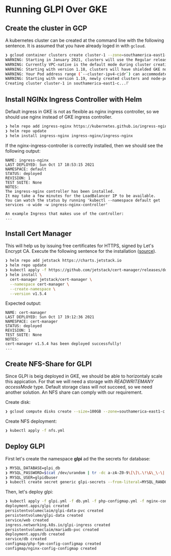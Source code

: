 # Running GLPI Over GKE

## Create the cluster in GCP
A kubernetes cluster can be created at the command line with the following sentence. It is assumed that you have already loged in with `gcloud`.

```bash
❯ gcloud container clusters create cluster-1 --zone=southamerica-east1-c
WARNING: Starting in January 2021, clusters will use the Regular release channel by default when `--cluster-version`, `--release-channel`, `--no-enable-autoupgrade`, and `--no-enable-autorepair` flags are not specified.
WARNING: Currently VPC-native is the default mode during cluster creation for versions greater than 1.21.0-gke.1500. To create advanced routes based clusters, please pass the `--no-enable-ip-alias` flag
WARNING: Starting with version 1.18, clusters will have shielded GKE nodes by default.
WARNING: Your Pod address range (`--cluster-ipv4-cidr`) can accommodate at most 1008 node(s). 
WARNING: Starting with version 1.19, newly created clusters and node-pools will have COS_CONTAINERD as the default node image when no image type is specified.
Creating cluster cluster-1 in southamerica-east1-c...⠏   
```
## Install NGINx Ingress Controller with Helm

Default ingress in GKE is not as flexible as nginx ingress controller, so we should use nginx instead of GKE ingress controller.

```bash
❯ helm repo add ingress-nginx https://kubernetes.github.io/ingress-nginx
❯ helm repo update
❯ helm install ingress-nginx ingress-nginx/ingress-nginx
```
If the nginx-ingress-controller is correctly installed, then we should see the following output:
```
NAME: ingress-nginx
LAST DEPLOYED: Sun Oct 17 18:53:15 2021
NAMESPACE: default
STATUS: deployed
REVISION: 1
TEST SUITE: None
NOTES:
The ingress-nginx controller has been installed.
It may take a few minutes for the LoadBalancer IP to be available.
You can watch the status by running 'kubectl --namespace default get services -o wide -w ingress-nginx-controller'

An example Ingress that makes use of the controller:
...
```

## Install Cert Manager
This will help us by issuing free certificates for HTTPS, signed by Let's Encrypt CA. Execute the following sentence for the installation ([source](https://cert-manager.io/docs/installation/helm/)).
```bash
❯ helm repo add jetstack https://charts.jetstack.io
❯ helm repo update
❯ kubectl apply -f https://github.com/jetstack/cert-manager/releases/download/v1.5.4/cert-manager.crds.yaml
❯ helm install \
  cert-manager jetstack/cert-manager \
  --namespace cert-manager \
  --create-namespace \
  --version v1.5.4
```
Expected output:
```
NAME: cert-manager
LAST DEPLOYED: Sun Oct 17 19:12:36 2021
NAMESPACE: cert-manager
STATUS: deployed
REVISION: 1
TEST SUITE: None
NOTES:
cert-manager v1.5.4 has been deployed successfully!
...
```
## Create NFS-Share for GLPI

Since GLPI is beig deployed in GKE, we should be able to horizontaly scale this appication. For that we will need a storage with _READWRITEMANY_ _accessMode_ type. Default storage class will not succeed, so we need another solution. An NFS share can comply with our requirement.

Create disk:
```bash
❯ gcloud compute disks create --size=100GB --zone=southamerica-east1-c nfs-disk
```

Create NFS deployment:

```bash
❯ kubectl apply -f nfs.yml
```

## Deploy GLPI

First let's create the namespace **glpi** ad the the secrets for database:

```bash
❯ MYSQL_DATABASE=glpi_db
❯ MYSQL_PASSWORD=$(cat /dev/urandom | tr -dc a-zA-Z0-9\[\]\.\!\&\_\-\| | head -c24)
❯ MYSQL_USER=glpidbuser
❯ kubectl create secret generic glpi-secrets --from-literal=MYSQL_RANDOM_ROOT_PASSWORD=yes --from-literal=MYSQL_USER=$MYSQL_USER --from-literal=MYSQL_DATABASE=$MYSQL_DATABASE --from-literal=MYSQL_PASSWORD=$MYSQL_PASSWORD -n glpi
```

Then, let's deploy glpi:

```bash
❯ kubectl apply -f glpi.yml -f db.yml -f php-configmap.yml -f nginx-configmap.yml -n glpi
deployment.apps/glpi created
persistentvolumeclaim/glpi-data-pvc created
persistentvolume/glpi-data created
service/web created
ingress.networking.k8s.io/glpi-ingress created
persistentvolumeclaim/mariadb-pvc created
deployment.apps/db created
service/db created
configmap/php-fpm-config-configmap created
configmap/nginx-config-configmap created
```
